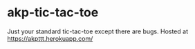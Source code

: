# akp-tic-tac-toe
Just your standard tic-tac-toe except there are bugs. Hosted at https://akpttt.herokuapp.com/
